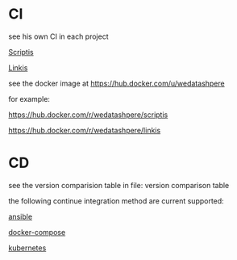 # CI

see his own CI in each project

[Scriptis](https://github.com/tristan-tsl/Scriptis)

[Linkis](https://github.com/tristan-tsl/Linkis)



see the docker image at https://hub.docker.com/u/wedatashpere

for example:

https://hub.docker.com/r/wedatashpere/scriptis

https://hub.docker.com/r/wedatashpere/linkis



# CD

see the version comparision table in file: version comparison table



the following continue integration method are current supported:

[ansible](ansible/README.md)

[docker-compose](docker-compose/README.md)

[kubernetes](kubernetes/README.md)